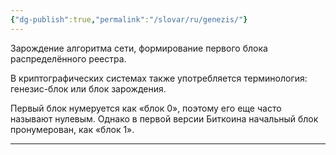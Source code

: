 ```yaml
---
{"dg-publish":true,"permalink":"/slovar/ru/genezis/"}
---
```



Зарождение алгоритма сети, формирование первого блока распределённого реестра.

В криптографических системах также употребляется терминология: генезис-блок или блок зарождения.

Первый блок нумеруется как «блок 0», поэтому его еще часто называют нулевым. Однако в первой версии Биткоина начальный блок пронумерован, как «блок 1».

---
